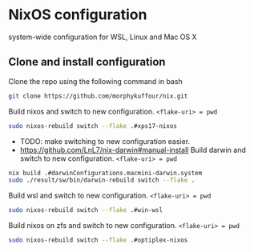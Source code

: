 # NixOS configuration

system-wide configuration for WSL, Linux and Mac OS X

## Clone and install configuration

Clone the repo using the following command in bash
```bash
git clone https://github.com/morphykuffour/nix.git
```

Build nixos and switch to new configuration. `<flake-uri> = pwd`
```bash
sudo nixos-rebuild switch --flake .#xps17-nixos
```

- TODO: make switching to new configuration easier.
- https://github.com/LnL7/nix-darwin#manual-install
Build darwin and switch to new configuration. `<flake-uri> = pwd`
```bash
nix build .#darwinConfigurations.macmini-darwin.system
sudo ./result/sw/bin/darwin-rebuild switch --flake .
```

Build wsl and switch to new configuration. `<flake-uri> = pwd`
```bash
sudo nixos-rebuild switch --flake .#win-wsl
```

Build nixos on zfs and switch to new configuration. `<flake-uri> = pwd`
```bash
sudo nixos-rebuild switch --flake .#optiplex-nixos
```
